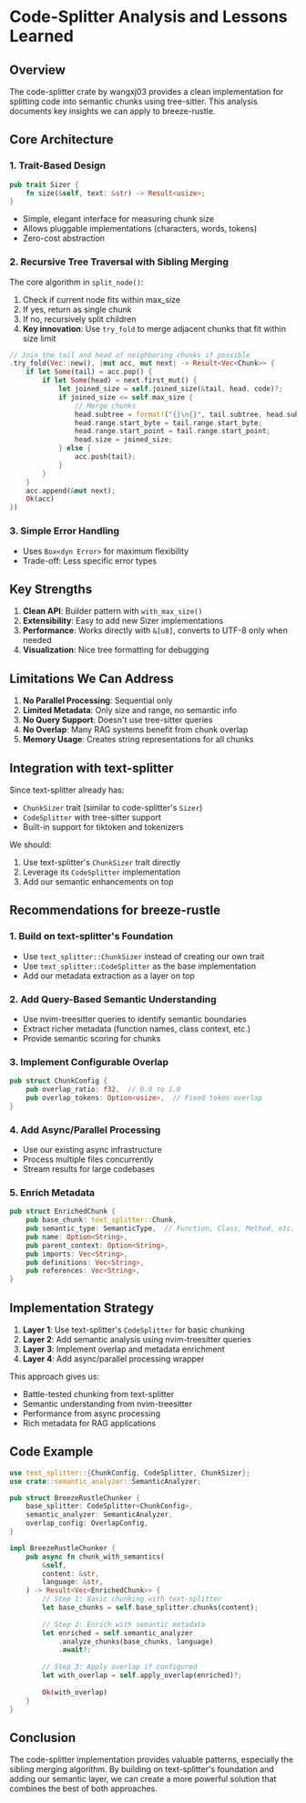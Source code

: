 # Code-Splitter Analysis and Lessons Learned

## Overview
The code-splitter crate by wangxj03 provides a clean implementation for splitting code into semantic chunks using tree-sitter. This analysis documents key insights we can apply to breeze-rustle.

## Core Architecture

### 1. Trait-Based Design
```rust
pub trait Sizer {
    fn size(&self, text: &str) -> Result<usize>;
}
```
- Simple, elegant interface for measuring chunk size
- Allows pluggable implementations (characters, words, tokens)
- Zero-cost abstraction

### 2. Recursive Tree Traversal with Sibling Merging
The core algorithm in `split_node()`:
1. Check if current node fits within max_size
2. If yes, return as single chunk
3. If no, recursively split children
4. **Key innovation**: Use `try_fold` to merge adjacent chunks that fit within size limit

```rust
// Join the tail and head of neighboring chunks if possible
.try_fold(Vec::new(), |mut acc, mut next| -> Result<Vec<Chunk>> {
    if let Some(tail) = acc.pop() {
        if let Some(head) = next.first_mut() {
            let joined_size = self.joined_size(&tail, head, code)?;
            if joined_size <= self.max_size {
                // Merge chunks
                head.subtree = format!("{}\n{}", tail.subtree, head.subtree);
                head.range.start_byte = tail.range.start_byte;
                head.range.start_point = tail.range.start_point;
                head.size = joined_size;
            } else {
                acc.push(tail);
            }
        }
    }
    acc.append(&mut next);
    Ok(acc)
})
```

### 3. Simple Error Handling
- Uses `Box<dyn Error>` for maximum flexibility
- Trade-off: Less specific error types

## Key Strengths

1. **Clean API**: Builder pattern with `with_max_size()`
2. **Extensibility**: Easy to add new Sizer implementations
3. **Performance**: Works directly with `&[u8]`, converts to UTF-8 only when needed
4. **Visualization**: Nice tree formatting for debugging

## Limitations We Can Address

1. **No Parallel Processing**: Sequential only
2. **Limited Metadata**: Only size and range, no semantic info
3. **No Query Support**: Doesn't use tree-sitter queries
4. **No Overlap**: Many RAG systems benefit from chunk overlap
5. **Memory Usage**: Creates string representations for all chunks

## Integration with text-splitter

Since text-splitter already has:
- `ChunkSizer` trait (similar to code-splitter's `Sizer`)
- `CodeSplitter` with tree-sitter support
- Built-in support for tiktoken and tokenizers

We should:
1. Use text-splitter's `ChunkSizer` trait directly
2. Leverage its `CodeSplitter` implementation
3. Add our semantic enhancements on top

## Recommendations for breeze-rustle

### 1. Build on text-splitter's Foundation
- Use `text_splitter::ChunkSizer` instead of creating our own trait
- Use `text_splitter::CodeSplitter` as the base implementation
- Add our metadata extraction as a layer on top

### 2. Add Query-Based Semantic Understanding
- Use nvim-treesitter queries to identify semantic boundaries
- Extract richer metadata (function names, class context, etc.)
- Provide semantic scoring for chunks

### 3. Implement Configurable Overlap
```rust
pub struct ChunkConfig {
    pub overlap_ratio: f32,  // 0.0 to 1.0
    pub overlap_tokens: Option<usize>,  // Fixed token overlap
}
```

### 4. Add Async/Parallel Processing
- Use our existing async infrastructure
- Process multiple files concurrently
- Stream results for large codebases

### 5. Enrich Metadata
```rust
pub struct EnrichedChunk {
    pub base_chunk: text_splitter::Chunk,
    pub semantic_type: SemanticType,  // Function, Class, Method, etc.
    pub name: Option<String>,
    pub parent_context: Option<String>,
    pub imports: Vec<String>,
    pub definitions: Vec<String>,
    pub references: Vec<String>,
}
```

## Implementation Strategy

1. **Layer 1**: Use text-splitter's `CodeSplitter` for basic chunking
2. **Layer 2**: Add semantic analysis using nvim-treesitter queries
3. **Layer 3**: Implement overlap and metadata enrichment
4. **Layer 4**: Add async/parallel processing wrapper

This approach gives us:
- Battle-tested chunking from text-splitter
- Semantic understanding from nvim-treesitter
- Performance from async processing
- Rich metadata for RAG applications

## Code Example

```rust
use text_splitter::{ChunkConfig, CodeSplitter, ChunkSizer};
use crate::semantic_analyzer::SemanticAnalyzer;

pub struct BreezeRustleChunker {
    base_splitter: CodeSplitter<ChunkConfig>,
    semantic_analyzer: SemanticAnalyzer,
    overlap_config: OverlapConfig,
}

impl BreezeRustleChunker {
    pub async fn chunk_with_semantics(
        &self,
        content: &str,
        language: &str,
    ) -> Result<Vec<EnrichedChunk>> {
        // Step 1: Basic chunking with text-splitter
        let base_chunks = self.base_splitter.chunks(content);
        
        // Step 2: Enrich with semantic metadata
        let enriched = self.semantic_analyzer
            .analyze_chunks(base_chunks, language)
            .await?;
        
        // Step 3: Apply overlap if configured
        let with_overlap = self.apply_overlap(enriched)?;
        
        Ok(with_overlap)
    }
}
```

## Conclusion

The code-splitter implementation provides valuable patterns, especially the sibling merging algorithm. By building on text-splitter's foundation and adding our semantic layer, we can create a more powerful solution that combines the best of both approaches.